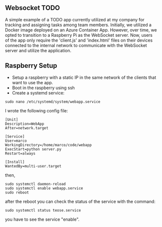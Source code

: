 ## Websocket TODO

A simple example of a TODO app currently utilized at my company for tracking and assigning tasks among team members. Initially, we utilized a Docker image deployed on an Azure Container App. However, over time, we opted to transition to a Raspberry Pi as the WebSocket server. Now, users of the app only require the 'client.js' and 'index.html' files on their devices connected to the internal network to communicate with the WebSocket server and utilize the application.


## Raspberry Setup

* Setup a raspberry with a static IP in the same network of the clients that want to use the app.
* Boot in the raspberry using ssh
* Create a systemd service:

```console
sudo nano /etc/systemd/system/webapp.service
```
I wrote the following config file: 

```console
[Unit]
Description=WebApp
After=network.target

[Service]
User=marco
WorkingDirectory=/home/marco/code/webapp
ExecStart=python server.py
Restart=always

[Install]
WantedBy=multi-user.target
```

then,

```console
sudo systemctl daemon-reload
sudo systemctl enable webapp.service
sudo reboot
```

after the reboot you can check the status of the service with the command:

```console
sudo systemctl status teose.service
```

you have to see the service "enable".